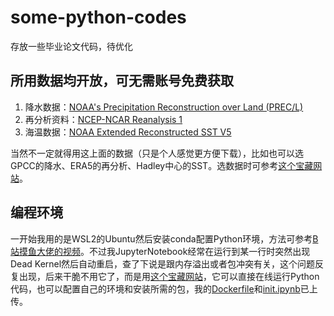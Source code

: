 # some-python-codes
存放一些毕业论文代码，待优化

## 所用数据均开放，可无需账号免费获取
1. 降水数据：[NOAA's Precipitation Reconstruction over Land (PREC/L)](https://psl.noaa.gov/data/gridded/data.precl.html)
2. 再分析资料：[NCEP-NCAR Reanalysis 1](https://psl.noaa.gov/data/gridded/data.ncep.reanalysis.html)
3. 海温数据：[NOAA Extended Reconstructed SST V5](https://psl.noaa.gov/data/gridded/data.noaa.ersst.v5.html)

当然不一定就得用这上面的数据（只是个人感觉更方便下载），比如也可以选GPCC的降水、ERA5的再分析、Hadley中心的SST。选数据时可参考[这个宝藏网站](https://climatedataguide.ucar.edu/climate-data)。

## 编程环境
一开始我用的是WSL2的Ubuntu然后安装conda配置Python环境，方法可参考[B站摸鱼大佬的视频](https://www.bilibili.com/video/BV1m64y1s7wt)。不过我JupyterNotebook经常在运行到某一行时突然出现Dead Kernel然后自动重启，查了下说是跟内存溢出或者包冲突有关，这个问题反复出现，后来干脆不用它了，而是用[这个宝藏网站](https://deepnote.com/)，它可以直接在线运行Python代码，也可以配置自己的环境和安装所需的包，我的[Dockerfile](/Dockerfile)和[init.ipynb](/init.ipynb)已上传。
